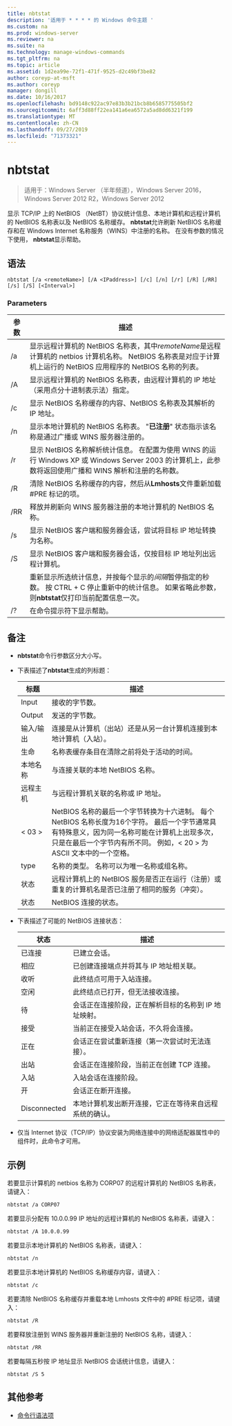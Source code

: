 ```yaml
---
title: nbtstat
description: '适用于 * * * * 的 Windows 命令主题 '
ms.custom: na
ms.prod: windows-server
ms.reviewer: na
ms.suite: na
ms.technology: manage-windows-commands
ms.tgt_pltfrm: na
ms.topic: article
ms.assetid: 1d2ea99e-72f1-471f-9525-d2c49bf3be82
author: coreyp-at-msft
ms.author: coreyp
manager: dongill
ms.date: 10/16/2017
ms.openlocfilehash: bd9148c922ac97e83b3b21bcb8b6585775505bf2
ms.sourcegitcommit: 6aff3d88ff22ea141a6ea6572a5ad8dd6321f199
ms.translationtype: MT
ms.contentlocale: zh-CN
ms.lasthandoff: 09/27/2019
ms.locfileid: "71373321"
---
```

# <a name="nbtstat"></a>nbtstat

>适用于：Windows Server （半年频道），Windows Server 2016，Windows Server 2012 R2，Windows Server 2012

显示 TCP/IP 上的 NetBIOS （NetBT）协议统计信息、本地计算机和远程计算机的 NetBIOS 名称表以及 NetBIOS 名称缓存。 **nbtstat**允许刷新 NetBIOS 名称缓存和在 Windows Internet 名称服务（WINS）中注册的名称。 在没有参数的情况下使用， **nbtstat**显示帮助。 

## <a name="syntax"></a>语法

```
nbtstat [/a <remoteName>] [/A <IPaddress>] [/c] [/n] [/r] [/R] [/RR] [/s] [/S] [<Interval>]
```

### <a name="parameters"></a>Parameters

|    参数    |                                                                                                                         描述                                                                                                                         |
|-----------------|-------------------------------------------------------------------------------------------------------------------------------------------------------------------------------------------------------------------------------------------------------------|
| /a <remoteName> |    显示远程计算机的 NetBIOS 名称表，其中*remoteName*是远程计算机的 netbios 计算机名称。 NetBIOS 名称表是对应于计算机上运行的 NetBIOS 应用程序的 NetBIOS 名称的列表。     |
| /A <IPaddress>  |                                                           显示远程计算机的 NetBIOS 名称表，由远程计算机的 IP 地址（采用点分十进制表示法）指定。                                                            |
|       /c        |                                                                        显示 NetBIOS 名称缓存的内容、NetBIOS 名称表及其解析的 IP 地址。                                                                         |
|       /n        |                                            显示本地计算机的 NetBIOS 名称表。 "**已注册**" 状态指示该名称是通过广播或 WINS 服务器注册的。                                             |
|       /r        |      显示 NetBIOS 名称解析统计信息。 在配置为使用 WINS 的运行 Windows XP 或 Windows Server 2003 的计算机上，此参数将返回使用广播和 WINS 解析和注册的名称数。       |
|       /R        |                                                                      清除 NetBIOS 名称缓存的内容，然后从**Lmhosts**文件重新加载 #PRE 标记的项。                                                                      |
|       /RR       |                                                                           释放并刷新向 WINS 服务器注册的本地计算机的 NetBIOS 名称。                                                                            |
|       /s        |                                                                          显示 NetBIOS 客户端和服务器会话，尝试将目标 IP 地址转换为名称。                                                                           |
|       /S        |                                                                          显示 NetBIOS 客户端和服务器会话，仅按目标 IP 地址列出远程计算机。                                                                          |
|   <Interval>    | 重新显示所选统计信息，并按每个显示的*间隔*暂停指定的秒数。 按 CTRL + C 停止重新中的统计信息。 如果省略此参数，则**nbtstat**仅打印当前配置信息一次。 |
|       /?        |                                                                                                            在命令提示符下显示帮助。                                                                                                             |

## <a name="remarks"></a>备注

-   **nbtstat**命令行参数区分大小写。

-   下表描述了**nbtstat**生成的列标题：

    |标题|描述|
    |------|--------|
    |Input|接收的字节数。|
    |Output|发送的字节数。|
    |输入/输出|连接是从计算机（出站）还是从另一台计算机连接到本地计算机（入站）。|
    |生命|名称表缓存条目在清除之前将处于活动的时间。|
    |本地名称|与连接关联的本地 NetBIOS 名称。|
    |远程主机|与远程计算机关联的名称或 IP 地址。|
    |< 03 >|NetBIOS 名称的最后一个字节转换为十六进制。 每个 NetBIOS 名称长度为16个字符。 最后一个字节通常具有特殊意义，因为同一名称可能在计算机上出现多次，只是在最后一个字节内有所不同。 例如，< 20 > 为 ASCII 文本中的一个空格。|
    |type|名称的类型。 名称可以为唯一名称或组名称。|
    |状态|远程计算机上的 NetBIOS 服务是否正在运行（注册）或重复的计算机名是否已注册了相同的服务（冲突）。|
    |状态|NetBIOS 连接的状态。|

-   下表描述了可能的 NetBIOS 连接状态：

    |状态|描述|
    |-----|--------|
    |已连接|已建立会话。|
    |相应|已创建连接端点并将其与 IP 地址相关联。|
    |收听|此终结点可用于入站连接。|
    |空闲|此终结点已打开，但无法接收连接。|
    |待|会话正在连接阶段，正在解析目标的名称到 IP 地址映射。|
    |接受|当前正在接受入站会话，不久将会连接。|
    |正在|会话正在尝试重新连接（第一次尝试时无法连接）。|
    |出站|会话正在连接阶段，当前正在创建 TCP 连接。|
    |入站|入站会话在连接阶段。|
    |开|会话正在断开连接。|
    |Disconnected|本地计算机发出断开连接，它正在等待来自远程系统的确认。|

-   仅当 Internet 协议（TCP/IP）协议安装为网络连接中的网络适配器属性中的组件时，此命令才可用。

## <a name="BKMK_Examples"></a>示例
若要显示计算机的 netbios 名称为 CORP07 的远程计算机的 NetBIOS 名称表，请键入：

```
nbtstat /a CORP07
```

若要显示分配有 10.0.0.99 IP 地址的远程计算机的 NetBIOS 名称表，请键入：

```
nbtstat /A 10.0.0.99
```

若要显示本地计算机的 NetBIOS 名称表，请键入：

```
nbtstat /n
```

若要显示本地计算机的 NetBIOS 名称缓存内容，请键入：

```
nbtstat /c
```

若要清除 NetBIOS 名称缓存并重载本地 Lmhosts 文件中的 #PRE 标记项，请键入：

```
nbtstat /R
```

若要释放注册到 WINS 服务器并重新注册的 NetBIOS 名称，请键入：

```
nbtstat /RR
```

若要每隔五秒按 IP 地址显示 NetBIOS 会话统计信息，请键入：

```
nbtstat /S 5
```

## <a name="additional-references"></a>其他参考

-   [命令行语法项](command-line-syntax-key.md)


